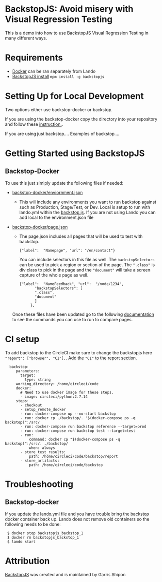 # BackstopJS: Avoid misery with Visual Regression Testing

This is a demo into how to use BackstopJS Visual Regression Testing in many different ways.

# Requirements
  - [Docker](https://docs.lando.dev/basics/installation.html#docker-engine-requirements) can be ran separately from Lando
  - [BackstopJS install](https://github.com/garris/BackstopJS#getting-started)
        `npm install -g backstopjs`


# Setting Up for Local Development

  Two options either use backstop-docker or backstop.

  If you are using the backstop-docker copy the directory into your repository and follow these [instruction.](#Backstop-Docker).

  If you are using just backstop.... Examples of backstop....

# Getting Started using BackstopJS

## Backstop-Docker
   To use this just simiply update the following files if needed:
   - [backstop-docker/enviornment.json](backstop-docker/enviornment.json)
     - This will include any environments you want to run backstop against such as Production, Stage/Test, or Dev.
     Local is setup to run with lando.yml within the [backstop.js](backstop-docker/backstop.js). If you are not using Lando you can add local to
     the environment.json file

   - [backstop-docker/page.json](backstop-docker/page.json)
     - The page.json includes all pages that will be used to test with backstop.

       ```{"label":  "Namepage", "url": "/en/contact"}```

       You can include selectors in this file as well. The `backstopSelectors` can be used to pick a region or section of the page. The `".class"` is div class to pick in the page and the `"document"` will take a screen capture of the whole page as well.
       ```
       {"label":  "NameFeedback", "url":  "/node/1234",
              "backstopSelectors": [
              ".class",
              "document"
              ]
            },
       ```
      Once these files have been updated go to the following [documentation](backstop-docker/README.md) to see the commands you can use to run to compare pages.

# CI setup

   To add backstop to the CircleCI make sure to change the backstopjs here `"report": ["browser", "CI"],`. Add the `"CI"` to the report section.
   ```
     backstop:
        parameters:
          target:
            type: string
        working_directory: /home/circleci/code
        docker:
          # Need to use docker image for these steps.
          - image: circleci/python:2.7.14
        steps:
          - checkout
          - setup_remote_docker
          - run: docker-compose up --no-start backstop
          - run: docker cp ./backstop/. "$(docker-compose ps -q backstop)":/src/
          - run: docker-compose run backstop reference --target=prod
          - run: docker-compose run backstop test --target=test
          - run:
              command: docker cp "$(docker-compose ps -q backstop)":/src/. ./backstop/
              when: always
          - store_test_results:
              path: /home/circleci/code/backstop/report
          - store_artifacts:
              path: /home/circleci/code/backstop
   ```

# Troubleshooting

## Backstop-docker
 If you update the lando.yml file and you have trouble bring the backstop docker container back up. Lando does not remove old containers so the following needs to be done:
   ```
    $ docker stop backstopjs_backstop_1
    $ docker rm backstopjs_backstop_1
    $ lando start
   ```

# Attribution
   [BackstopJS](https://github.com/garris/BackstopJS) was created and is maintained by Garris Shipon


